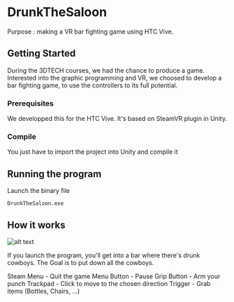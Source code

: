 # DrunkTheSaloon

Purpose : making a VR bar fighting game using HTC Vive.

## Getting Started

During the 3DTECH courses, we had the chance to produce a game.
Interested into the graphic programming and VR, we choosed to develop a bar fighting game,
to use the controllers to its full potential.

### Prerequisites

We developped this for the HTC Vive.
It's based on SteamVR plugin in Unity.

### Compile

You just have to import the project into Unity and compile it

## Running the program

Launch the binary file

```
DrunkTheSaloon.exe
```

## How it works

![alt text](https://survios.com/rawdata/content/themes/rawdata/assets/img/vive-userguide-white@2x.png)

If you launch the program, you'll get into a bar where there's drunk cowboys. The Goal is to put down all the cowboys.

Steam Menu  - Quit the game
Menu Button - Pause
Grip Button - Arm your punch
Trackpad    - Click to move to the chosen direction
Trigger     - Grab items (Bottles, Chairs, ...)

